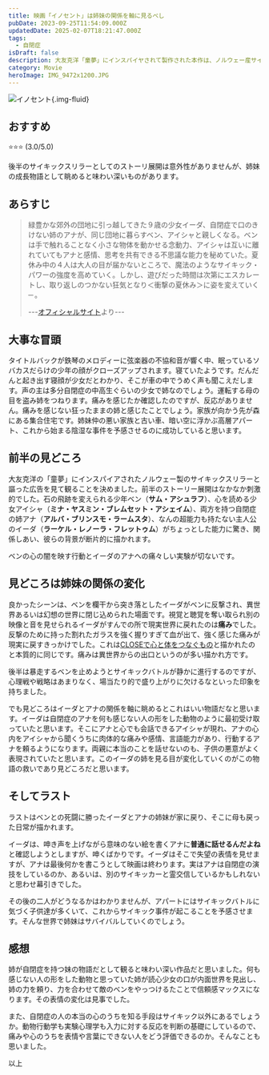 ```yaml
---
title: 映画「イノセント」は姉妹の関係を軸に見るべし
pubDate: 2023-09-25T11:54:09.000Z
updatedDate: 2025-02-07T18:21:47.000Z
tags:
  - 自閉症
isDraft: false
description: 大友克洋「童夢」にインスパイヤされて製作された本作は、ノルウェー産サイキックスリラーですが、自閉症の姉と悪意のある妹の成長物語として見応えがありました。
category: Movie
heroImage: IMG_9472x1200.JPG
---
```


![イノセント](https://object-storage.tyo2.conoha.io/v1/nc_938a9d00d6004f1390c354d4a15ef25b/blog-astro-assets/blog-images/IMG_9472x1200.JPG){.img-fluid}





## おすすめ
⭐️⭐️⭐️ (3.0/5.0)

後半のサイキックスリラーとしてのストーリ展開は意外性がありませんが、姉妹の成長物語として眺めると味わい深いものがあります。



## あらすじ



> 緑豊かな郊外の団地に引っ越してきた９歳の少女イーダ、自閉症で口のきけない姉のアナが、同じ団地に暮らすベン、アイシャと親しくなる。ベンは手で触れることなく小さな物体を動かせる念動力、アイシャは互いに離れていてもアナと感情、思考を共有できる不思議な能力を秘めていた。夏休み中の４人は大人の目が届かないところで、魔法のようなサイキック・パワーの強度を高めていく。しかし、遊びだった時間は次第にエスカレートし、取り返しのつかない狂気となり＜衝撃の夏休み＞に姿を変えていく─ 。
>
> ---[オフィシャルサイト](https://longride.jp/innocents/)より---



## 大事な冒頭

タイトルバックが鉄琴のメロディーに弦楽器の不協和音が響く中、眠っているソバカスだらけの少年の顔がクローズアップされます。寝ていたようです。だんだんと起き出す寝顔が少女だとわかり、そこが車の中でうめく声も聞こえだします。声の主は多分自閉症の中高生ぐらいの少女で姉なのでしょう。運転する母の目を盗み姉をつねります。痛みを感じたか確認したのですが、反応がありません。痛みを感じない狂ったままの姉と感じたことでしょう。家族が向かう先が森にある集合住宅です。姉妹仲の悪い家族と古い車、暗い空に浮かぶ高層アパート、これから始まる陰湿な事件を予感させるのに成功していると思います。



## 前半の見どころ

大友克洋の「童夢」にインスパイアされたノルウェー製のサイキックスリラーと謳った広告を見て観ることを決めました。前半のストーリー展開はなかなか刺激的でした。石の飛跡を変えられる少年ベン（**サム・アシュラフ**）、心を読める少女アイシャ（**ミナ・ヤスミン・ブレムセット・アシェイム**）、両方を持つ自閉症の姉アナ（**アルバ・ブリンスモ・ラームスタ**）、なんの超能力も持たない主人公のイーダ（**ラーケル・レノーラ・フレットゥム**）がちょっとした能力に驚き、関係しあい、彼らの背景が断片的に描かれます。

ベンの心の闇を映す行動とイーダのアナへの痛々しい実験が切ないです。



## 見どころは姉妹の関係の変化

良かったシーンは、ベンを欄干から突き落としたイーダがベンに反撃され、異世界あるいは幻想の世界に閉じ込められた場面です。視覚と聴覚を奪い取られ別の映像と音を見せられるイーダがすんでの所で現実世界に戻れたのは**痛み**でした。反撃のために持った割れたガラスを強く握りすぎて血が出て、強く感じた痛みが現実に戻すきっかけでした。これは[CLOSEで心と体をつなぐもの](/cgi/blog_single-post.cgi?post=EEEED45F9FBA40E6AF2DFB6BDBD00ED3)と描かれたのと本質的に同じです。痛みは異世界からの出口というのが多い描かれ方です。

後半は暴走するベンを止めようとサイキックバトルが静かに進行するのですが、心理戦や戦略はあまりなく、場当たり的で盛り上がりに欠けるなといった印象を持ちました。



でも見どころはイーダとアナの関係を軸に眺めるとこれはいい物語だなと思います。イーダは自閉症のアナを何も感じない人の形をした動物のように最初受け取っていたと思います。そこにアナと心でも会話できるアイシャが現れ、アナの心内をアイシャから聞くうちに肉体的な痛みや感情、言語能力があり、行動するアナを頼るようになります。両親に本当のことを話せないのも、子供の悪意がよく表現されていたと思います。このイーダの姉を見る目が変化していくのがこの物語の救いであり見どころだと思います。

## そしてラスト

ラストはベンとの死闘に勝ったイーダとアナの姉妹が家に戻り、そこに母も戻った日常が描かれます。

イーダは、呻き声を上げながら意味のない絵を書くアナに**普通に話せるんだよね**と確認しようとしますが、呻くばかりです。イーダはそこで失望の表情を見せますが、アナは最後何かを書こうとして映画は終わります。実はアナは自閉症の演技をしているのか、あるいは、別のサイキッカーと霊交信しているかもしれないと思わせ幕引きでした。

その後の二人がどうなるかはわかりませんが、アパートにはサイキックバトルに気づく子供達が多くいて、これからサイキック事件が起こることを予感させます。そんな世界で姉妹はサバイバルしていくのでしょう。



## 感想

姉が自閉症を持つ妹の物語だとして観ると味わい深い作品だと思いました。何も感じない人の形をした動物と思っていた姉が読心少女の口が内面世界を見出し、姉の力を頼り、力を合わせて敵のベンをやっつけるたことで信頼感マックスになります。その表情の変化は見事でした。

また、自閉症の人の本当の心のうちを知る手段はサイキック以外にあるでしょうか。動物行動学も実験心理学も入力に対する反応を判断の基礎にしているので、痛みや心のうちを表情や言葉にできない人をどう評価できるのか。そんなことも思いました。





以上
